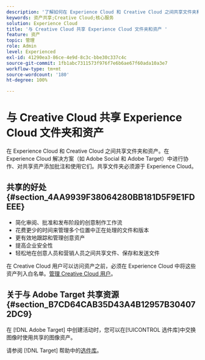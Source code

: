 ```yaml
---
description: '了解如何在 Experience Cloud 和 Creative Cloud 之间共享文件夹和资源。 '
keywords: 资产共享;Creative Cloud;核心服务
solution: Experience Cloud
title: '与 Creative Cloud 共享 Experience Cloud 文件夹和资产 '
feature: 资产
topic: 管理
role: Admin
level: Experienced
exl-id: 41290ea3-86ce-4e9d-8c3c-bbe30c337c4c
source-git-commit: 1fb1abc7311573f976f7e6b6ae67f60ada10a3e7
workflow-type: tm+mt
source-wordcount: '180'
ht-degree: 100%

---
```


# 与 Creative Cloud 共享 Experience Cloud 文件夹和资产

在 Experience Cloud 和 Creative Cloud 之间共享文件夹和资产。在 Experience Cloud 解决方案（如 Adobe Social 和 Adobe Target）中进行协作、对共享资产添加批注和使用它们。共享文件夹必须源于 Experience Cloud。

## 共享的好处 {#section_4AA9939F38064280BB181D5F9E1FDEEE}

* 简化审阅、批准和发布阶段的创意制作工作流
* 花费更少的时间来管理多个位置中正在处理的文件和版本
* 更有效地跟踪和管理创意资产
* 提高企业安全性
* 轻松地在创意人员和营销人员之间共享文件、保存和发送文件

在 Creative Cloud 用户可以访问资产之前，必须在 Experience Cloud 中将这些资产列入白名单。[管理 Creative Cloud 用户](t-admin-add-cc-user.md#task_F36D4F1D49B44F09A54F7371810D2752)。

## 关于与 Adobe Target 共享资源 {#section_B7CD64CAB35D43A4B12957B304072DC9}

在 [!DNL Adobe Target] 中创建活动时，您可以在[!UICONTROL 选件库]中交换图像时使用共享的图像资产。

请参阅 [!DNL Target] 帮助中的[选件库](https://experienceleague.adobe.com/docs/target/using/experiences/offers/manage-content.html?lang=zh-Hans)。
